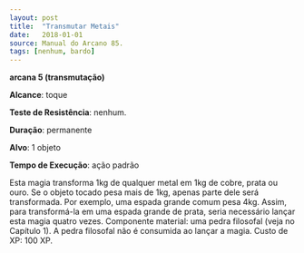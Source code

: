 ```yaml
---
layout: post
title:  "Transmutar Metais"
date:   2018-01-01
source: Manual do Arcano 85.
tags: [nenhum, bardo]
---
```


**arcana 5 (transmutação)**

**Alcance**: toque

**Teste de Resistência**: nenhum.

**Duração**: permanente

**Alvo**: 1 objeto

**Tempo de Execução**: ação padrão

Esta magia transforma 1kg de qualquer metal em 1kg de cobre, prata ou ouro. Se o objeto tocado pesa mais de 1kg, apenas parte dele será transformada. Por exemplo, uma espada grande comum pesa 4kg. Assim, para transformá-la em uma espada grande de prata, seria necessário lançar esta magia quatro vezes.
Componente material: uma pedra filosofal (veja no Capítulo 1). A pedra filosofal não é consumida ao lançar a magia.
Custo de XP: 100 XP.
